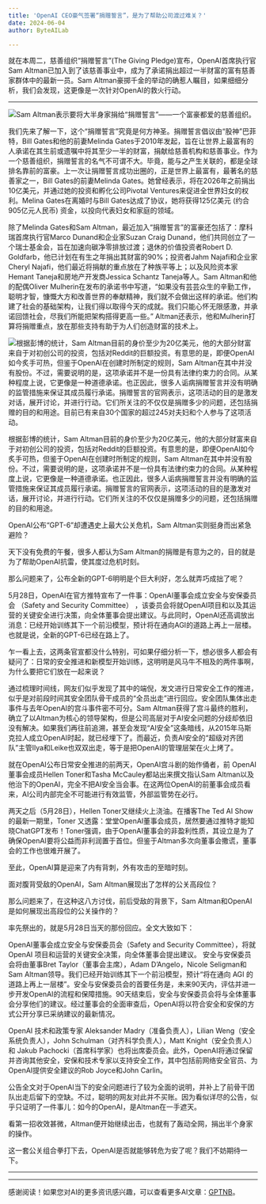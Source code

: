 ```yaml
---
title: 'OpenAI CEO豪气签署“捐赠誓言”，是为了帮助公司渡过难关？'
date: 2024-06-04
author: ByteAILab

---
```


就在本周二，慈善组织“捐赠誓言”(The Giving Pledge)宣布，OpenAI首席执行官Sam Altman已加入到了该慈善事业中，成为了承诺捐出超过一半财富的富有慈善家群体中的最新一员。Sam Altman豪掷千金的举动的确惹人瞩目，如果细细分析，我们会发现，这更像是一次针对OpenAI的救火行动。

---


![Sam Altman表示要将大半身家捐给“捐赠誓言”——一个富豪都爱的慈善组织。](http://www.jesonc.com/Fq-WvCSi2xJS-QhQRbO2gElhkExt)

我们先来了解一下，这个“捐赠誓言”究竟是何方神圣。捐赠誓言倡议由“股神”巴菲特，Bill Gates和他的前妻Melinda Gates于2010年发起，旨在让世界上最富有的人承诺在其生前或遗嘱中将其至少一半的财富，捐献给慈善机构和慈善事业。作为一个慈善组织，捐赠誓言的名气不可谓不大。毕竟，能与之产生关联的，都是全球排名靠前的富豪。上一次让捐赠誓言成功出圈的，正是世界上最富有，最著名的慈善家之一，Bill Gates的前妻Melinda Gates。她曾经表示，将在2026年之前捐出10亿美元，并通过她的投资和孵化公司Pivotal Ventures来促进全世界妇女的权利。Melina Gates在离婚时与Bill Gates达成了协议，她将获得125亿美元 (约合905亿元人民币) 资金，以投向代表妇女和家庭的领域。

除了Melinda Gates和Sam Altman，最近加入“捐赠誓言”的富豪还包括了：摩科瑞首席执行官Marco Dunand和企业家Suzan Craig Dunand，他们共同创立了一个瑞士基金会，旨在加速向碳净零排放过渡；退休的价值投资者Robert D. Goldfarb，他已计划在有生之年捐出其财富的90%；投资者Jahm Najafi和企业家Cheryl Najafi，他们最近将捐献的重点放在了种族平等上；以及风险资本家Hemant Taneja和房地产开发商Jessica Schantz Taneja等人。Sam Altman和他的配偶Oliver Mulherin在发布的承诺书中写道，“如果没有芸芸众生的辛勤工作，聪明才智，慷慨大方和改善世界的奉献精神，我们就不会做出这样的承诺。他们构建了社会的基础架构，让我们得以取得今天的成就。我们只能心怀无限感激，并承诺回馈社会，尽我们所能把架构搭得更高一些。” Altman还表示，他和Mulherin打算将捐赠重点，放在那些支持有助于为人们创造财富的技术上。

![根据彭博的统计，Sam Altman目前的身价至少为20亿美元，他的大部分财富来自于对初创公司的投资，包括对Reddit的巨额投资。有意思的是，即便OpenAI如今炙手可热，但鉴于OpenAI在创建时所制定的规则，Sam Altman在其中并没有股份。不过，需要说明的是，这项承诺并不是一份具有法律约束力的合同。从某种程度上说，它更像是一种道德承诺。也正因此，很多人诟病捐赠誓言并没有明确的监管措施来保证其成员履行承诺。捐赠誓言的官网表示，这项活动的目的是激发对话，展开讨论，并进行行动。它们所关注的不仅仅是捐赠多少的问题，还包括捐赠的目的和用途。目前已有来自30个国家的超过245对夫妇和个人参与了这项活动。](http://www.jesonc.com/Flwujel_w6uBP8dP0qV6Uqwkwhui)

根据彭博的统计，Sam Altman目前的身价至少为20亿美元，他的大部分财富来自于对初创公司的投资，包括对Reddit的巨额投资。有意思的是，即便OpenAI如今炙手可热，但鉴于OpenAI在创建时所制定的规则，Sam Altman在其中并没有股份。不过，需要说明的是，这项承诺并不是一份具有法律约束力的合同。从某种程度上说，它更像是一种道德承诺。也正因此，很多人诟病捐赠誓言并没有明确的监管措施来保证其成员履行承诺。捐赠誓言的官网表示，这项活动的目的是激发对话，展开讨论，并进行行动。它们所关注的不仅仅是捐赠多少的问题，还包括捐赠的目的和用途。

OpenAI公布“GPT-6”却遭遇史上最大公关危机，Sam Altman实则挺身而出紧急避险？

天下没有免费的午餐，很多人都认为Sam Altman的捐赠是有意为之的，目的就是为了帮助OpenAI抗雷，使其度过危机时刻。

那么问题来了，公布全新的GPT-6明明是个巨大利好，怎么就弄巧成拙了呢？

5月28日，OpenAI在官方推特宣布了一件事：OpenAI董事会成立安全与安保委员会 （Safety and Security Committee） ，该委员会将就OpenAI项目和以及其运营的关键安全进行决策，向全体董事会提出建议。与此同时，OpenAI还高调放出消息：已经开始训练其下一个前沿模型，预计将在通向AGI的道路上再上一层楼。也就是说，全新的GPT-6已经在路上了。

乍一看上去，这两条官宣都没什么特别，可如果仔细分析一下，想必很多人都会有疑问了：日常的安全推进和新模型开始训练，这明明是风马牛不相及的两件事啊，为什么要把它们放在一起来说？

通过梳理时间线，网友们似乎发现了其中的端倪，发文进行日常安全工作的推进，似乎是对前段时间其安全团队骨干成员的“全员出走”进行回应。安全团队集体出走事件与去年OpenAI的宫斗事件密不可分。Sam Altman获得了宫斗最终的胜利，确立了以Altman为核心的领导架构，但是公司高层对于AI安全问题的分歧却依旧没有解决。如果我们再往前追溯，甚至会发现“AI安全”这条暗线，从2015年马斯克拉人成立OpenAI时起，就已经埋下了。而最近，负责AI安全的“超级对齐团队”主管Ilya和Leike也双双出走，等于是把OpenAI的管理层架在火上烤了。

就在OpenAI公布日常安全推进的前两天，OpenAI宫斗剧的始作俑者，前 OpenAI 董事会成员Hellen Toner和Tasha McCauley都站出来撰文指认Sam Altman以及他治下的OpenAI，完全不把AI安全当会事。在这两位OpenAI的前董事会成员看来，AI公司内部完全不可能进行有效监管，外部监管势在必行。

两天之后（5月28日），Hellen Toner又继续火上浇油。在播客The Ted AI Show的最新一期里，Toner 又透露：堂堂OpenAI董事会成员，居然要通过推特才能知晓ChatGPT发布！Toner强调，由于OpenAI董事会的非盈利性质，其设立是为了确保OpenAI要将公益而非利润置于首位。但鉴于Altman多次向董事会撒谎，董事会的工作也很难开展了。

至此，OpenAI算是迎来了内有背刺，外有攻击的至暗时刻。

面对腹背受敌的OpenAI，Sam Altman展现出了怎样的公关高段位？

那么问题来了，在这种这八方讨伐，前后受敌的背景下，Sam Altman和OpenAI是如何展现出高段位的公关操作的？

率先祭出的，就是5月28日当天的那份回应。全文大致如下：

OpenAI董事会成立安全与安保委员会（Safety and Security Committee），将就 OpenAI 项目和运营的关键安全决策，向全体董事会提出建议。 安全与安保委员会将由董事Bret Taylor（董事会主席），Adam D’Angelo，Nicole Seligman和 Sam Altman领导。我们已经开始训练其下一个前沿模型，预计“将在通向 AGI 的道路上再上一层楼”。安全与安保委员会的首要任务是，未来90天内，评估并进一步开发OpenAI的流程和保障措施。90天结束后，安全与安保委员会将与全体董事会分享他们的建议。经过董事会的全面审查后，OpenAI将以符合安全和安保的方式公开分享已采纳建议的最新情况。

OpenAI 技术和政策专家 Aleksander Madry（准备负责人），Lilian Weng（安全系统负责人），John Schulman（对齐科学负责人），Matt Knight（安全负责人）和 Jakub Pachocki（首席科学家）也将出席委员会。此外，OpenAI将通过保留并咨询其他安全，安保和技术专家以支持安全工作，其中包括前网络安全官员、为OpenAI提供安全建议的Rob Joyce和John Carlin。

公告全文对于OpenAI当下的安全问题进行了较为全面的说明，并补上了前骨干团队出走后留下的空缺。不过，聪明的网友对此并不买账。因为看似详尽的公告，似乎只证明了一件事儿：如今的OpenAI，是Altman在一手遮天。

看第一招收效甚微，Altman便开始继续出击，也就有了轰动全网，捐出半个身家的操作。

这一套公关组合拳打下去，OpenAI是否就能够转危为安了呢？我们不妨期待一下。

---
---
感谢阅读！如果您对AI的更多资讯感兴趣，可以查看更多AI文章：[GPTNB](https://gptnb.com)。